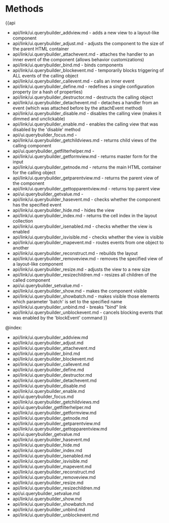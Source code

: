 Methods
=======

{{api
- api/link/ui.querybuilder_addview.md - adds a new view to a layout-like component
- api/link/ui.querybuilder_adjust.md - adjusts the component to the size of the parent HTML container
- api/link/ui.querybuilder_attachevent.md - attaches the handler to an inner event of the component (allows behavior customizations)
- api/link/ui.querybuilder_bind.md - binds components
- api/link/ui.querybuilder_blockevent.md - temporarily blocks triggering of ALL events of the calling object
- api/link/ui.querybuilder_callevent.md - calls an inner event
- api/link/ui.querybuilder_define.md - redefines a single configuration property (or a hash of properties)
- api/link/ui.querybuilder_destructor.md - destructs the calling object
- api/link/ui.querybuilder_detachevent.md - detaches a handler from an event (which was attached before by the attachEvent method)
- api/link/ui.querybuilder_disable.md - disables the calling view (makes it dimmed and unclickable)
- api/link/ui.querybuilder_enable.md - enables the calling view that was disabled by the 'disable' method
- api/ui.querybuilder_focus.md - 
- api/link/ui.querybuilder_getchildviews.md - returns child views of the calling component
- api/ui.querybuilder_getfilterhelper.md - 
- api/link/ui.querybuilder_getformview.md - returns master form for the input
- api/link/ui.querybuilder_getnode.md - returns the main HTML container for the calling object
- api/link/ui.querybuilder_getparentview.md - returns the parent view of the component
- api/link/ui.querybuilder_gettopparentview.md - returns top parent view
- api/ui.querybuilder_getvalue.md - 
- api/link/ui.querybuilder_hasevent.md - checks whether the component has the specified event
- api/link/ui.querybuilder_hide.md - hides the view
- api/link/ui.querybuilder_index.md - returns the cell index in the layout collection
- api/link/ui.querybuilder_isenabled.md - checks whether the view is enabled
- api/link/ui.querybuilder_isvisible.md - checks whether the view is visible
- api/link/ui.querybuilder_mapevent.md - routes events from one object to another
- api/link/ui.querybuilder_reconstruct.md - rebuilds the layout
- api/link/ui.querybuilder_removeview.md - removes the specified view of a layout-like component
- api/link/ui.querybuilder_resize.md - adjusts the view to a new size
- api/link/ui.querybuilder_resizechildren.md - resizes all children of the called component
- api/ui.querybuilder_setvalue.md - 
- api/link/ui.querybuilder_show.md - makes the component visible
- api/link/ui.querybuilder_showbatch.md - makes visible those elements which parameter 'batch' is set to the specified name
- api/link/ui.querybuilder_unbind.md - breaks "bind" link
- api/link/ui.querybuilder_unblockevent.md - cancels blocking events that was enabled by the 'blockEvent' command
}}

@index:
- api/link/ui.querybuilder_addview.md
- api/link/ui.querybuilder_adjust.md
- api/link/ui.querybuilder_attachevent.md
- api/link/ui.querybuilder_bind.md
- api/link/ui.querybuilder_blockevent.md
- api/link/ui.querybuilder_callevent.md
- api/link/ui.querybuilder_define.md
- api/link/ui.querybuilder_destructor.md
- api/link/ui.querybuilder_detachevent.md
- api/link/ui.querybuilder_disable.md
- api/link/ui.querybuilder_enable.md
- api/ui.querybuilder_focus.md
- api/link/ui.querybuilder_getchildviews.md
- api/ui.querybuilder_getfilterhelper.md
- api/link/ui.querybuilder_getformview.md
- api/link/ui.querybuilder_getnode.md
- api/link/ui.querybuilder_getparentview.md
- api/link/ui.querybuilder_gettopparentview.md
- api/ui.querybuilder_getvalue.md
- api/link/ui.querybuilder_hasevent.md
- api/link/ui.querybuilder_hide.md
- api/link/ui.querybuilder_index.md
- api/link/ui.querybuilder_isenabled.md
- api/link/ui.querybuilder_isvisible.md
- api/link/ui.querybuilder_mapevent.md
- api/link/ui.querybuilder_reconstruct.md
- api/link/ui.querybuilder_removeview.md
- api/link/ui.querybuilder_resize.md
- api/link/ui.querybuilder_resizechildren.md
- api/ui.querybuilder_setvalue.md
- api/link/ui.querybuilder_show.md
- api/link/ui.querybuilder_showbatch.md
- api/link/ui.querybuilder_unbind.md
- api/link/ui.querybuilder_unblockevent.md


